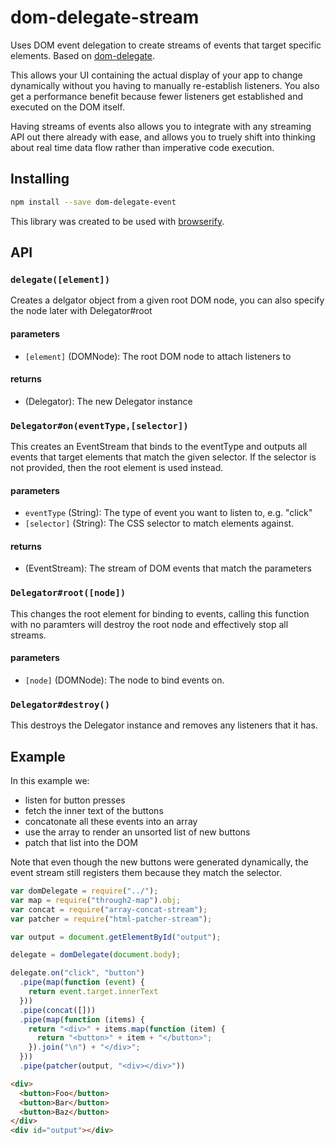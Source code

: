 # dom-delegate-stream

Uses DOM event delegation to create streams of events that target specific
elements. Based on [dom-delegate](https://github.com/ftlabs/ftdomdelegate).

This allows your UI containing the actual display of your app to change
dynamically without you having to manually re-establish listeners. You also get
a performance benefit because fewer listeners get established and executed on
the DOM itself.

Having streams of events also allows you to integrate with any streaming API out
there already with ease, and allows you to truely shift into thinking about real
time data flow rather than imperative code execution.

## Installing

``` bash
npm install --save dom-delegate-event
```

This library was created to be used with [browserify](http://browserify.org).

## API

### `delegate([element])`

Creates a delgator object from a given root DOM node, you can also specify the
node later with Delegator#root

#### parameters
* `[element]` (DOMNode): The root DOM node to attach listeners to

#### returns
* (Delegator): The new Delegator instance

### `Delegator#on(eventType,[selector])`

This creates an EventStream that binds to the eventType and outputs all events
that target elements that match the given selector. If the selector is not
provided, then the root element is used instead.

#### parameters
* `eventType` (String): The type of event you want to listen to, e.g. "click"
* `[selector]` (String): The CSS selector to match elements against.

#### returns
* (EventStream): The stream of DOM events that match the parameters

### `Delegator#root([node])`

This changes the root element for binding to events, calling this function with
no paramters will destroy the root node and effectively stop all streams.

#### parameters
* `[node]` (DOMNode): The node to bind events on.

### `Delegator#destroy()`

This destroys the Delegator instance and removes any listeners that it has.

## Example

In this example we:
* listen for button presses
* fetch the inner text of the buttons
* concatonate all these events into an array
* use the array to render an unsorted list of new buttons
* patch that list into the DOM

Note that even though the new buttons were generated dynamically,
the event stream still registers them because they match the selector.

``` javascript
var domDelegate = require("../");
var map = require("through2-map").obj;
var concat = require("array-concat-stream");
var patcher = require("html-patcher-stream");

var output = document.getElementById("output");

delegate = domDelegate(document.body);

delegate.on("click", "button")
  .pipe(map(function (event) {
    return event.target.innerText
  }))
  .pipe(concat([]))
  .pipe(map(function (items) {
    return "<div>" + items.map(function (item) {
      return "<button>" + item + "</button>";
    }).join("\n") + "</div>";
  }))
  .pipe(patcher(output, "<div></div>"))

```

``` html
<div>
  <button>Foo</button>
  <button>Bar</button>
  <button>Baz</button>
</div>
<div id="output"></div>
```
